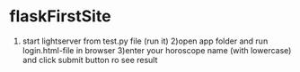 # flaskFirstSite
1)  start lightserver from test.py file (run  it) 2)open app folder and run login.html-file in browser 3)enter your horoscope name (with lowercase) and click submit button ro see result
